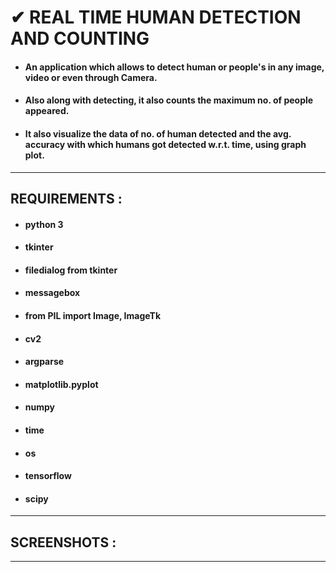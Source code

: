 # ✔ REAL TIME HUMAN DETECTION AND COUNTING
- #### An application which allows to detect human or people's in any image, video or even through Camera.
- #### Also along with detecting, it also counts the maximum no. of people appeared.
- #### It also visualize the data of no. of human detected and the avg. accuracy with which humans got detected w.r.t. time, using graph plot.

****

## REQUIREMENTS :
- #### python 3
- #### tkinter
- #### filedialog from tkinter
- #### messagebox
- #### from PIL import Image, ImageTk
- #### cv2
- #### argparse
- #### matplotlib.pyplot
- #### numpy
- #### time
- #### os
- #### tensorflow
- #### scipy

****

## SCREENSHOTS :

****

